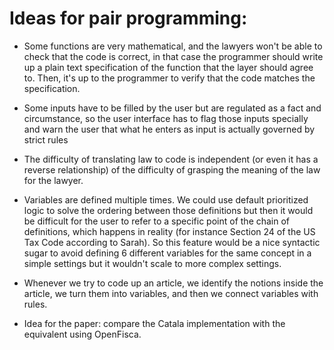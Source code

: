 # Ideas for pair programming:

* Some functions are very mathematical, and the lawyers won't be able to check that the code is correct, in that case the programmer should write up a plain text specification of the function that the layer should agree to. Then, it's up to the programmer to verify that the code matches the specification.

* Some inputs have to be filled by the user but are regulated as a fact and circumstance, so the user interface has to flag those inputs specially and 
warn the user that what he enters as input is actually governed by strict 
rules

* The difficulty of translating law to code is independent (or even it has a reverse relationship) of the difficulty of grasping the meaning of the law for the lawyer.

* Variables are defined multiple times. We could use default prioritized logic to solve the ordering between those definitions but then it would be 
difficult for the user to refer to a specific point of the chain of definitions, which happens in reality (for instance Section 24 of the US Tax Code according to Sarah). So this feature would be a nice syntactic sugar to avoid defining 6 different variables for the same concept in a simple settings but it wouldn't scale to more complex settings. 

* Whenever we try to code up an article, we identify the notions inside the article, we turn them into variables, and then we connect variables with rules.

* Idea for the paper: compare the Catala implementation with the equivalent using OpenFisca.